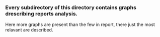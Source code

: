 ### Every subdirectory of this directory contains graphs drescribing reports analysis.
Here more graphs are present than the few in report, there just the most relavant are described.
